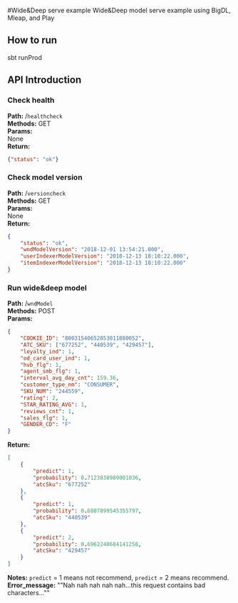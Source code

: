 #Wide&Deep serve example
Wide&Deep model serve example using BigDL, Mleap, and Play

## How to run
sbt runProd

## API Introduction

### Check health
**Path:** /`healthcheck`  
**Methods:** GET  
**Params:**  
None  
**Return:**
```json
{"status": "ok"}
```

### Check model version
**Path:** /`versioncheck`  
**Methods:** GET  
**Params:**  
None  
**Return:**
```json
{
    "status": "ok",
    "wndModelVersion": "2018-12-01 13:54:21.000",
    "userIndexerModelVersion": "2018-12-13 18:10:22.000",
    "itemIndexerModelVersion": "2018-12-13 18:10:22.000"
}
```

### Run wide&deep model
**Path:** /`wndModel`  
**Methods:** POST  
**Params:**  
```json
{
    "COOKIE_ID": "80031540652853011880052",
    "ATC_SKU": ["677252", "440539", "429457"],
    "loyalty_ind": 1,
    "od_card_user_ind": 1,
    "hvb_flg": 1,
    "agent_smb_flg": 1,
    "interval_avg_day_cnt": 159.36,
    "customer_type_nm": "CONSUMER",
    "SKU_NUM": "244559",
    "rating": 2,
    "STAR_RATING_AVG": 1,
    "reviews_cnt": 1,
    "sales_flg": 1,
    "GENDER_CD": "F"
}
``` 
**Return:**
```json
[
    {
        "predict": 1,
        "probability": 0.7123838989001036,
        "atcSku": "677252"
    },
    {
        "predict": 1,
        "probability": 0.6807899545355797,
        "atcSku": "440539"
    },
    {
        "predict": 2,
        "probability": 0.6962240684141258,
        "atcSku": "429457"
    }
]
```
**Notes:** `predict` = 1 means not recommend, `predict` = 2 means recommend.  
**Error_message:** ""Nah nah nah nah nah...this request contains bad characters...""


